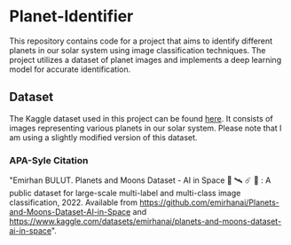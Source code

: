 # Planet-Identifier

This repository contains code for a project that aims to identify different planets in our solar system using image classification techniques. The project utilizes a dataset of planet images and implements a deep learning model for accurate identification.

## Dataset
The Kaggle dataset used in this project can be found [here]('https://www.kaggle.com/datasets/emirhanai/planets-and-moons-dataset-ai-in-space'). It consists of images representing various planets in our solar system. Please note that I am using a slightly modified version of this dataset.

### APA-Syle Citation
"Emirhan BULUT. Planets and Moons Dataset - AI in Space 🌌 🛰 ☄ 🔭 : A public dataset for large-scale multi-label and multi-class image classification, 2022. Available from https://github.com/emirhanai/Planets-and-Moons-Dataset-AI-in-Space and https://www.kaggle.com/datasets/emirhanai/planets-and-moons-dataset-ai-in-space".
